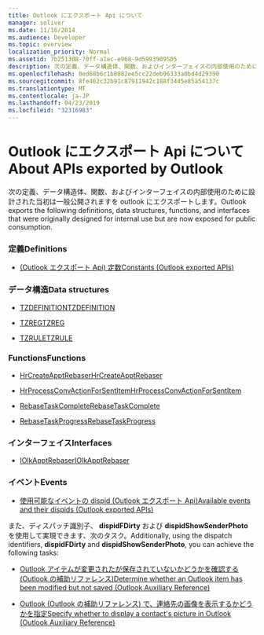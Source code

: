 ```yaml
---
title: Outlook にエクスポート Api について
manager: soliver
ms.date: 11/16/2014
ms.audience: Developer
ms.topic: overview
localization_priority: Normal
ms.assetid: 7b251308-70ff-a1ec-e968-9d5993909505
description: 次の定義、データ構造体、関数、およびインターフェイスの内部使用のために設計された当初は一般公開されますを outlook にエクスポートします。
ms.openlocfilehash: 0ed68b6c1b8082ee5cc22deb96333a0bd4d29390
ms.sourcegitcommit: 8fe462c32b91c87911942c188f3445e85a54137c
ms.translationtype: MT
ms.contentlocale: ja-JP
ms.lasthandoff: 04/23/2019
ms.locfileid: "32316983"
---
```

# <a name="about-apis-exported-by-outlook"></a><span data-ttu-id="f18c1-103">Outlook にエクスポート Api について</span><span class="sxs-lookup"><span data-stu-id="f18c1-103">About APIs exported by Outlook</span></span>

<span data-ttu-id="f18c1-104">次の定義、データ構造体、関数、およびインターフェイスの内部使用のために設計された当初は一般公開されますを outlook にエクスポートします。</span><span class="sxs-lookup"><span data-stu-id="f18c1-104">Outlook exports the following definitions, data structures, functions, and interfaces that were originally designed for internal use but are now exposed for public consumption.</span></span>
  
### <a name="definitions"></a><span data-ttu-id="f18c1-105">定義</span><span class="sxs-lookup"><span data-stu-id="f18c1-105">Definitions</span></span>
  
- [<span data-ttu-id="f18c1-106">(Outlook エクスポート Api) 定数</span><span class="sxs-lookup"><span data-stu-id="f18c1-106">Constants (Outlook exported APIs)</span></span>](constants-outlook-exported-apis.md)
    
### <a name="data-structures"></a><span data-ttu-id="f18c1-107">データ構造</span><span class="sxs-lookup"><span data-stu-id="f18c1-107">Data structures</span></span>
  
- [<span data-ttu-id="f18c1-108">TZDEFINITION</span><span class="sxs-lookup"><span data-stu-id="f18c1-108">TZDEFINITION</span></span>](tzdefinition.md)
    
- [<span data-ttu-id="f18c1-109">TZREG</span><span class="sxs-lookup"><span data-stu-id="f18c1-109">TZREG</span></span>](tzreg.md)
    
- [<span data-ttu-id="f18c1-110">TZRULE</span><span class="sxs-lookup"><span data-stu-id="f18c1-110">TZRULE</span></span>](tzrule.md)
    
### <a name="functions"></a><span data-ttu-id="f18c1-111">Functions</span><span class="sxs-lookup"><span data-stu-id="f18c1-111">Functions</span></span>
  
- [<span data-ttu-id="f18c1-112">HrCreateApptRebaser</span><span class="sxs-lookup"><span data-stu-id="f18c1-112">HrCreateApptRebaser</span></span>](hrcreateapptrebaser.md)
    
- [<span data-ttu-id="f18c1-113">HrProcessConvActionForSentItem</span><span class="sxs-lookup"><span data-stu-id="f18c1-113">HrProcessConvActionForSentItem</span></span>](hrprocessconvactionforsentitem.md)
    
- [<span data-ttu-id="f18c1-114">RebaseTaskComplete</span><span class="sxs-lookup"><span data-stu-id="f18c1-114">RebaseTaskComplete</span></span>](rebasetaskcomplete.md)
    
- [<span data-ttu-id="f18c1-115">RebaseTaskProgress</span><span class="sxs-lookup"><span data-stu-id="f18c1-115">RebaseTaskProgress</span></span>](rebasetaskprogress.md)
    
### <a name="interfaces"></a><span data-ttu-id="f18c1-116">インターフェイス</span><span class="sxs-lookup"><span data-stu-id="f18c1-116">Interfaces</span></span>
  
- [<span data-ttu-id="f18c1-117">IOlkApptRebaser</span><span class="sxs-lookup"><span data-stu-id="f18c1-117">IOlkApptRebaser</span></span>](iolkapptrebaser.md)
    
### <a name="events"></a><span data-ttu-id="f18c1-118">イベント</span><span class="sxs-lookup"><span data-stu-id="f18c1-118">Events</span></span>
  
- [<span data-ttu-id="f18c1-119">使用可能なイベントの dispid (Outlook エクスポート Api)</span><span class="sxs-lookup"><span data-stu-id="f18c1-119">Available events and their dispids (Outlook exported APIs)</span></span>](available-events-and-their-dispids-outlook-exported-apis.md)
    
<span data-ttu-id="f18c1-120">また、ディスパッチ識別子、 **dispidFDirty** および **dispidShowSenderPhoto** を使用して実現できます、次のタスク。</span><span class="sxs-lookup"><span data-stu-id="f18c1-120">Additionally, using the dispatch identifiers, **dispidFDirty** and **dispidShowSenderPhoto**, you can achieve the following tasks:</span></span>
  
- [<span data-ttu-id="f18c1-121">Outlook アイテムが変更されたが保存されていないかどうかを確認する (Outlook の補助リファレンス)</span><span class="sxs-lookup"><span data-stu-id="f18c1-121">Determine whether an Outlook item has been modified but not saved (Outlook Auxiliary Reference)</span></span>](how-to-determine-if-outlook-item-has-been-modified-but-not-saved.md)
    
- [<span data-ttu-id="f18c1-122">Outlook (Outlook の補助リファレンス) で、連絡先の画像を表示するかどうかを指定</span><span class="sxs-lookup"><span data-stu-id="f18c1-122">Specify whether to display a contact's picture in Outlook (Outlook Auxiliary Reference)</span></span>](https://msdn.microsoft.com/library/office/gg262879.aspx)
    

